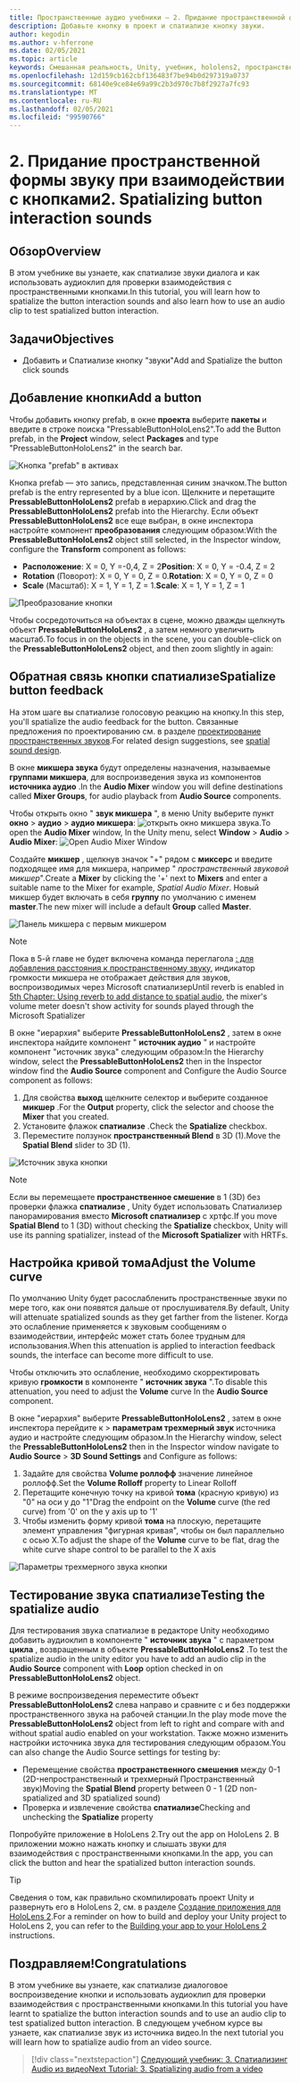 ```yaml
---
title: Пространственные аудио учебники — 2. Придание пространственной формы звуку при взаимодействии с кнопками
description: Добавьте кнопку в проект и спатиализе кнопку звуки.
author: kegodin
ms.author: v-hferrone
ms.date: 02/05/2021
ms.topic: article
keywords: Смешанная реальность, Unity, учебник, hololens2, пространственный аудио, МРТК, набор средств для смешанной реальности, UWP, Windows 10, ХРТФ, функция передачи, связанная с HEAD, переглагол, Microsoft Спатиализер, Prefabs, кривая тома
ms.openlocfilehash: 12d159cb162cbf136483f7be94b0d297319a0737
ms.sourcegitcommit: 68140e9ce84e69a99c2b3d970c7b8f2927a7fc93
ms.translationtype: MT
ms.contentlocale: ru-RU
ms.lasthandoff: 02/05/2021
ms.locfileid: "99590766"
---
```

# <a name="2-spatializing-button-interaction-sounds"></a><span data-ttu-id="86fd2-105">2. Придание пространственной формы звуку при взаимодействии с кнопками</span><span class="sxs-lookup"><span data-stu-id="86fd2-105">2. Spatializing button interaction sounds</span></span>

## <a name="overview"></a><span data-ttu-id="86fd2-106">Обзор</span><span class="sxs-lookup"><span data-stu-id="86fd2-106">Overview</span></span>

<span data-ttu-id="86fd2-107">В этом учебнике вы узнаете, как спатиализе звуки диалога и как использовать аудиоклип для проверки взаимодействия с пространственными кнопками.</span><span class="sxs-lookup"><span data-stu-id="86fd2-107">In this tutorial, you will learn how to spatialize the button interaction sounds and also learn how to use an audio clip to test spatialized button interaction.</span></span>  

## <a name="objectives"></a><span data-ttu-id="86fd2-108">Задачи</span><span class="sxs-lookup"><span data-stu-id="86fd2-108">Objectives</span></span>

* <span data-ttu-id="86fd2-109">Добавить и Спатиализе кнопку "звуки"</span><span class="sxs-lookup"><span data-stu-id="86fd2-109">Add and Spatialize the button click sounds</span></span>

## <a name="add-a-button"></a><span data-ttu-id="86fd2-110">Добавление кнопки</span><span class="sxs-lookup"><span data-stu-id="86fd2-110">Add a button</span></span>

<span data-ttu-id="86fd2-111">Чтобы добавить кнопку prefab, в окне **проекта** выберите **пакеты** и введите в строке поиска "PressableButtonHoloLens2".</span><span class="sxs-lookup"><span data-stu-id="86fd2-111">To add the Button prefab, in the **Project** window, select **Packages** and type "PressableButtonHoloLens2" in the search bar.</span></span>

![Кнопка "prefab" в активах](images/spatial-audio/spatial-audio-02-section1-step1-1.png)

<span data-ttu-id="86fd2-113">Кнопка prefab — это запись, представленная синим значком.</span><span class="sxs-lookup"><span data-stu-id="86fd2-113">The button prefab is the entry represented by a blue icon.</span></span> <span data-ttu-id="86fd2-114">Щелкните и перетащите **PressableButtonHoloLens2** prefab в иерархию.</span><span class="sxs-lookup"><span data-stu-id="86fd2-114">Click and drag the **PressableButtonHoloLens2** prefab into the Hierarchy.</span></span> <span data-ttu-id="86fd2-115">Если объект **PressableButtonHoloLens2** все еще выбран, в окне инспектора настройте компонент **преобразования** следующим образом:</span><span class="sxs-lookup"><span data-stu-id="86fd2-115">With the **PressableButtonHoloLens2** object still selected, in the Inspector window, configure the **Transform** component as follows:</span></span>

* <span data-ttu-id="86fd2-116">**Расположение**: X = 0, Y =-0,4, Z = 2</span><span class="sxs-lookup"><span data-stu-id="86fd2-116">**Position**: X = 0, Y = -0.4, Z = 2</span></span>
* <span data-ttu-id="86fd2-117">**Rotation** (Поворот): X = 0, Y = 0, Z = 0.</span><span class="sxs-lookup"><span data-stu-id="86fd2-117">**Rotation**: X = 0, Y = 0, Z = 0</span></span>
* <span data-ttu-id="86fd2-118">**Scale** (Масштаб): X = 1, Y = 1, Z = 1.</span><span class="sxs-lookup"><span data-stu-id="86fd2-118">**Scale**: X = 1, Y = 1, Z = 1</span></span>

![Преобразование кнопки](images/spatial-audio/spatial-audio-02-section1-step1-2.png)

<span data-ttu-id="86fd2-120">Чтобы сосредоточиться на объектах в сцене, можно дважды щелкнуть объект **PressableButtonHoloLens2** , а затем немного увеличить масштаб.</span><span class="sxs-lookup"><span data-stu-id="86fd2-120">To focus in on the objects in the scene, you can double-click on the **PressableButtonHoloLens2** object, and then zoom slightly in again:</span></span>

## <a name="spatialize-button-feedback"></a><span data-ttu-id="86fd2-121">Обратная связь кнопки спатиализе</span><span class="sxs-lookup"><span data-stu-id="86fd2-121">Spatialize button feedback</span></span>

<span data-ttu-id="86fd2-122">На этом шаге вы спатиализе голосовую реакцию на кнопку.</span><span class="sxs-lookup"><span data-stu-id="86fd2-122">In this step, you'll spatialize the audio feedback for the button.</span></span> <span data-ttu-id="86fd2-123">Связанные предложения по проектированию см. в разделе [проектирование пространственных звуков](../../../design/spatial-sound-design.md).</span><span class="sxs-lookup"><span data-stu-id="86fd2-123">For related design suggestions, see [spatial sound design](../../../design/spatial-sound-design.md).</span></span>

<span data-ttu-id="86fd2-124">В окне **микшера звука** будут определены назначения, называемые **группами микшера**, для воспроизведения звука из компонентов **источника аудио** .</span><span class="sxs-lookup"><span data-stu-id="86fd2-124">In the **Audio Mixer** window you will define destinations called **Mixer Groups**, for audio playback from **Audio Source** components.</span></span>

<span data-ttu-id="86fd2-125">Чтобы открыть окно " **звук микшера** ", в меню Unity выберите пункт **окно**  >  **аудио**  >  **аудио микшера**: ![ открыть окно микшера звука.](images/spatial-audio/spatial-audio-02-section2-step1-1.png)</span><span class="sxs-lookup"><span data-stu-id="86fd2-125">To open the **Audio Mixer** window, In the Unity menu, select **Window** > **Audio** > **Audio Mixer**: ![Open Audio Mixer Window](images/spatial-audio/spatial-audio-02-section2-step1-1.png)</span></span>

 <span data-ttu-id="86fd2-126">Создайте **микшер** , щелкнув значок "+" рядом с **миксерс** и введите подходящее имя для микшера, например " _пространственный звуковой микшер_".</span><span class="sxs-lookup"><span data-stu-id="86fd2-126">Create a **Mixer** by clicking the '+' next to **Mixers** and enter a suitable name to the Mixer for example, _Spatial Audio Mixer_.</span></span> <span data-ttu-id="86fd2-127">Новый микшер будет включать в себя **группу** по умолчанию с именем **master**.</span><span class="sxs-lookup"><span data-stu-id="86fd2-127">The new mixer will include a default **Group** called **Master**.</span></span>

![Панель микшера с первым микшером](images/spatial-audio/spatial-audio-02-section2-step1-2.png)

> [!NOTE]
> <span data-ttu-id="86fd2-129">Пока в 5-й главе не будет включена команда переглагола [: для добавления расстояния к пространственному звуку](unity-spatial-audio-ch5.md), индикатор громкости микшера не отображает действия для звуков, воспроизводимых через Microsoft спатиализер</span><span class="sxs-lookup"><span data-stu-id="86fd2-129">Until reverb is enabled in [5th Chapter: Using reverb to add distance to spatial audio](unity-spatial-audio-ch5.md), the mixer's volume meter doesn't show activity for sounds played through the Microsoft Spatializer</span></span>

<span data-ttu-id="86fd2-130">В окне "иерархия" выберите **PressableButtonHoloLens2** , затем в окне инспектора найдите компонент " **источник аудио** " и настройте компонент "источник звука" следующим образом:</span><span class="sxs-lookup"><span data-stu-id="86fd2-130">In the Hierarchy window, select the **PressableButtonHoloLens2** then in the Inspector window find the **Audio Source** component and Configure the Audio Source component as follows:</span></span>

1. <span data-ttu-id="86fd2-131">Для свойства **выход** щелкните селектор и выберите созданное **микшер** .</span><span class="sxs-lookup"><span data-stu-id="86fd2-131">For the **Output** property, click the selector and choose the **Mixer** that you created.</span></span>
2. <span data-ttu-id="86fd2-132">Установите флажок **спатиализе** .</span><span class="sxs-lookup"><span data-stu-id="86fd2-132">Check the **Spatialize** checkbox.</span></span>
3. <span data-ttu-id="86fd2-133">Переместите ползунок **пространственный Blend** в 3D (1).</span><span class="sxs-lookup"><span data-stu-id="86fd2-133">Move the **Spatial Blend** slider to 3D (1).</span></span>

![Источник звука кнопки](images/spatial-audio/spatial-audio-02-section2-step1-3.png)

> [!NOTE]
> <span data-ttu-id="86fd2-135">Если вы перемещаете **пространственное смешение** в 1 (3D) без проверки флажка **спатиализе** , Unity будет использовать Спатиализер панорамирования вместо **Microsoft спатиализер** с хртфс.</span><span class="sxs-lookup"><span data-stu-id="86fd2-135">If you move **Spatial Blend** to 1 (3D) without checking the **Spatialize** checkbox, Unity will use its panning spatializer, instead of the **Microsoft Spatializer** with HRTFs.</span></span>

## <a name="adjust-the-volume-curve"></a><span data-ttu-id="86fd2-136">Настройка кривой тома</span><span class="sxs-lookup"><span data-stu-id="86fd2-136">Adjust the Volume curve</span></span>

<span data-ttu-id="86fd2-137">По умолчанию Unity будет расослабленить пространственные звуки по мере того, как они появятся дальше от прослушивателя.</span><span class="sxs-lookup"><span data-stu-id="86fd2-137">By default, Unity will attenuate spatialized sounds as they get farther from the listener.</span></span> <span data-ttu-id="86fd2-138">Когда это ослабление применяется к звуковым сообщениям о взаимодействии, интерфейс может стать более трудным для использования.</span><span class="sxs-lookup"><span data-stu-id="86fd2-138">When this attenuation is applied to interaction feedback sounds, the interface can become more difficult to use.</span></span>

<span data-ttu-id="86fd2-139">Чтобы отключить это ослабление, необходимо скорректировать кривую **громкости** в компоненте " **источник звука** ".</span><span class="sxs-lookup"><span data-stu-id="86fd2-139">To disable this attenuation, you need to adjust the **Volume** curve In the **Audio Source** component.</span></span>

<span data-ttu-id="86fd2-140">В окне "иерархия" выберите **PressableButtonHoloLens2** , затем в окне инспектора перейдите к   >  **параметрам трехмерный звук** источника аудио и настройте следующим образом.</span><span class="sxs-lookup"><span data-stu-id="86fd2-140">In the Hierarchy window, select the **PressableButtonHoloLens2** then in the Inspector window navigate to  **Audio Source** > **3D Sound Settings** and Configure as follows:</span></span>

1. <span data-ttu-id="86fd2-141">Задайте для свойства **Volume роллофф** значение линейное роллофф.</span><span class="sxs-lookup"><span data-stu-id="86fd2-141">Set the **Volume Rolloff** property to Linear Rolloff</span></span>
2. <span data-ttu-id="86fd2-142">Перетащите конечную точку на кривой **тома** (красную кривую) из "0" на оси y до "1"</span><span class="sxs-lookup"><span data-stu-id="86fd2-142">Drag the endpoint on the **Volume** curve (the red curve) from '0' on the y axis up to '1'</span></span>
3. <span data-ttu-id="86fd2-143">Чтобы изменить форму кривой **тома** на плоскую, перетащите элемент управления "фигурная кривая", чтобы он был параллельно с осью X.</span><span class="sxs-lookup"><span data-stu-id="86fd2-143">To adjust the shape of the **Volume** curve to be flat, drag the white curve shape control to be parallel to the X axis</span></span>

![Параметры трехмерного звука кнопки](images/spatial-audio/spatial-audio-02-section3-step1-1.png)

## <a name="testing-the-spatialize-audio"></a><span data-ttu-id="86fd2-145">Тестирование звука спатиализе</span><span class="sxs-lookup"><span data-stu-id="86fd2-145">Testing the spatialize audio</span></span>

<span data-ttu-id="86fd2-146">Для тестирования звука спатиализе в редакторе Unity необходимо добавить аудиоклип в компоненте " **источник звука** " с параметром **цикла** , возвращенным в объекте **PressableButtonHoloLens2** .</span><span class="sxs-lookup"><span data-stu-id="86fd2-146">To test the spatialize audio in the unity editor you have to add an audio clip in the **Audio Source** component with **Loop** option checked in on **PressableButtonHoloLens2** object.</span></span>

<span data-ttu-id="86fd2-147">В режиме воспроизведения переместите объект **PressableButtonHoloLens2** слева направо и сравните с и без поддержки пространственного звука на рабочей станции.</span><span class="sxs-lookup"><span data-stu-id="86fd2-147">In the play mode move the **PressableButtonHoloLens2** object from left to right and compare with and without spatial audio enabled on your workstation.</span></span> <span data-ttu-id="86fd2-148">Также можно изменить настройки источника звука для тестирования следующим образом.</span><span class="sxs-lookup"><span data-stu-id="86fd2-148">You can also change the Audio Source settings for testing by:</span></span>

* <span data-ttu-id="86fd2-149">Перемещение свойства **пространственного смешения** между 0-1 (2D-непространственный и трехмерный Пространственный звук)</span><span class="sxs-lookup"><span data-stu-id="86fd2-149">Moving the **Spatial Blend** property between 0 - 1 (2D non-spatialized and 3D spatialized sound)</span></span>
* <span data-ttu-id="86fd2-150">Проверка и извлечение свойства **спатиализе**</span><span class="sxs-lookup"><span data-stu-id="86fd2-150">Checking and unchecking the **Spatialize** property</span></span>

<span data-ttu-id="86fd2-151">Попробуйте приложение в HoloLens 2.</span><span class="sxs-lookup"><span data-stu-id="86fd2-151">Try out the app on HoloLens 2.</span></span> <span data-ttu-id="86fd2-152">В приложении можно нажать кнопку и слышать звуки для взаимодействия с пространственными кнопками.</span><span class="sxs-lookup"><span data-stu-id="86fd2-152">In the app, you can click the button and hear the spatialized button interaction sounds.</span></span>

> [!TIP]
> <span data-ttu-id="86fd2-153">Сведения о том, как правильно скомпилировать проект Unity и развернуть его в HoloLens 2, см. в разделе [Создание приложения для HoloLens 2](mr-learning-base-02.md#building-your-application-to-your-hololens-2).</span><span class="sxs-lookup"><span data-stu-id="86fd2-153">For a reminder on how to build and deploy your Unity project to HoloLens 2, you can refer to the [Building your app to your HoloLens 2](mr-learning-base-02.md#building-your-application-to-your-hololens-2) instructions.</span></span>

## <a name="congratulations"></a><span data-ttu-id="86fd2-154">Поздравляем!</span><span class="sxs-lookup"><span data-stu-id="86fd2-154">Congratulations</span></span>

<span data-ttu-id="86fd2-155">В этом учебнике вы узнаете, как спатиализе диалоговое воспроизведение кнопки и использовать аудиоклип для проверки взаимодействия с пространственными кнопками.</span><span class="sxs-lookup"><span data-stu-id="86fd2-155">In this tutorial you have learnt to spatialize the button interaction sounds and to use an audio clip to test spatialized button interaction.</span></span> <span data-ttu-id="86fd2-156">В следующем учебном курсе вы узнаете, как спатиализе звук из источника видео.</span><span class="sxs-lookup"><span data-stu-id="86fd2-156">In the next tutorial you will learn how to spatialize audio from an video source.</span></span>

> [!div class="nextstepaction"]
> [<span data-ttu-id="86fd2-157">Следующий учебник: 3. Спатиализинг Audio из видео</span><span class="sxs-lookup"><span data-stu-id="86fd2-157">Next Tutorial: 3. Spatializing audio from a video</span></span>](unity-spatial-audio-ch3.md)
